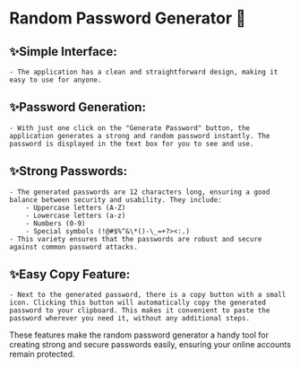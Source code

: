 # Random Password Generator 🚀

## ✨Simple Interface:

    - The application has a clean and straightforward design, making it easy to use for anyone.

## ✨Password Generation:

    - With just one click on the "Generate Password" button, the application generates a strong and random password instantly. The password is displayed in the text box for you to see and use.

## ✨Strong Passwords:

    - The generated passwords are 12 characters long, ensuring a good balance between security and usability. They include:
        - Uppercase letters (A-Z)
        - Lowercase letters (a-z)
        - Numbers (0-9)
        - Special symbols (!@#$%^&\*()-\_=+?><:.)
    - This variety ensures that the passwords are robust and secure against common password attacks.

## ✨Easy Copy Feature:

    - Next to the generated password, there is a copy button with a small icon. Clicking this button will automatically copy the generated password to your clipboard. This makes it convenient to paste the password wherever you need it, without any additional steps.

These features make the random password generator a handy tool for creating strong and secure passwords easily, ensuring your online accounts remain protected.
